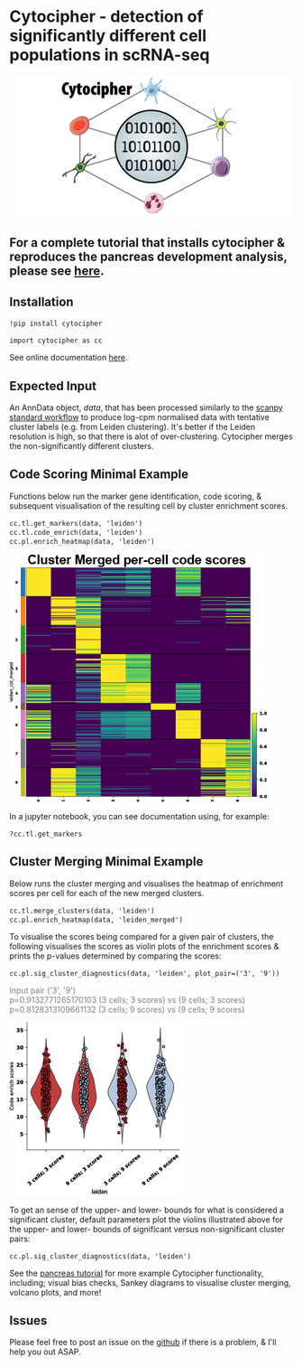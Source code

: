# Cytocipher - detection of significantly different cell populations in scRNA-seq
![title](https://github.com/BradBalderson/Cytocipher/blob/main/img/cytocipher_icon.png?raw=true)

## For a complete tutorial that installs cytocipher & reproduces the pancreas development analysis, please see [here](https://github.com/BradBalderson/Cytocipher/tree/main/tutorials/cytocipher_pancreas.ipynb).

## Installation 

```
!pip install cytocipher
```
```
import cytocipher as cc
```

See online documentation [here](https://bradbalderson.github.io/Cytocipher/).

## Expected Input
An AnnData object, *data*, that has been processed similarly to the 
[scanpy standard workflow](https://scanpy-tutorials.readthedocs.io/en/latest/pbmc3k.html)
to produce log-cpm normalised data with tentative cluster labels 
(e.g. from Leiden clustering). It's better if the Leiden resolution is high,
 so that there is alot of over-clustering. 
 Cytocipher merges the non-significantly different clusters.

## Code Scoring Minimal Example
Functions below run the marker gene identification, code scoring, & 
subsequent visualisation of the resulting cell by cluster enrichment scores. 

```
cc.tl.get_markers(data, 'leiden')
cc.tl.code_enrich(data, 'leiden')
cc.pl.enrich_heatmap(data, 'leiden')
```
![title](https://github.com/BradBalderson/Cytocipher/blob/main/img/example_heatmap.png?raw=true)

In a jupyter notebook, you can see documentation using, for example:

```
?cc.tl.get_markers
```

## Cluster Merging Minimal Example
Below runs the cluster merging and visualises the heatmap of enrichment 
scores per cell for each of the new merged clusters.

```
cc.tl.merge_clusters(data, 'leiden')
cc.pl.enrich_heatmap(data, 'leiden_merged')
```

To visualise the scores being compared for a given pair of clusters,
the following visualises the scores as violin plots of the enrichment scores
& prints the p-values determined by comparing the scores:

```
cc.pl.sig_cluster_diagnostics(data, 'leiden', plot_pair=('3', '9'))
```
<span style="color:grey">
Input pair ('3', '9')<br />
p=0.9132771265170103 (3 cells; 3 scores) vs (9 cells; 3 scores)<br />
p=0.8128313109661132 (3 cells; 9 scores) vs (9 cells; 9 scores)<br />
</span>

![title](https://github.com/BradBalderson/Cytocipher/blob/main/img/enrichscore_violin_example.png?raw=true)

To get an sense of the upper- and lower- bounds for what is considered
a significant cluster, default parameters plot the violins illustrated above 
for the upper- and lower- bounds of
significant versus non-significant cluster pairs:

```
cc.pl.sig_cluster_diagnostics(data, 'leiden')
```

See the [pancreas tutorial](https://github.com/BradBalderson/Cytocipher/tree/main/tutorials/cytocipher_pancreas.ipynb) 
for more example Cytocipher functionality, including; visual bias checks, 
Sankey diagrams to visualise cluster merging, volcano plots, and more!

## Issues
Please feel free to post an issue on the [github](https://github.com/BradBalderson/Cytocipher/issues) 
if there is a problem, & I'll help you out ASAP.
